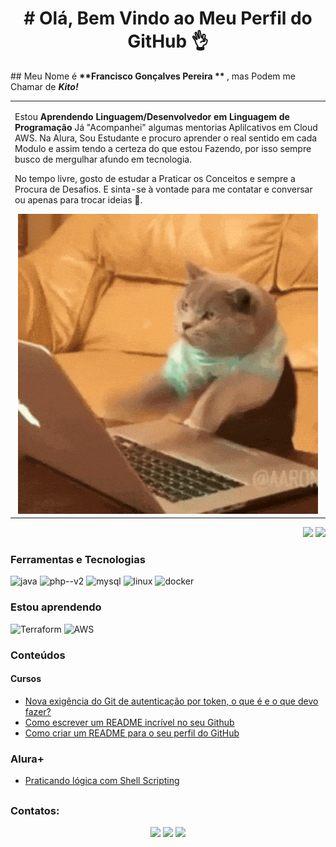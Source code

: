 <h1 align="center"># Olá, Bem Vindo ao Meu Perfil do GitHub 👌 </h1>
## Meu Nome é <b>**Francisco Gonçalves Pereira ** </b> , mas Podem me Chamar de <b><i> Kito!</i></b>

<p align="right">
<table width="100%">
<tr><td valign="top" width="50%">

Estou **Aprendendo Linguagem/Desenvolvedor em Linguagem de Programação** Já "Acompanhei" algumas mentorias Aplilcativos em Cloud AWS. Na Alura, Sou Estudante e procuro aprender o real sentido em cada Modulo e assim tendo a certeza do que estou Fazendo, por isso sempre busco de mergulhar afundo em tecnologia.

No tempo livre, gosto de estudar a Praticar os Conceitos e sempre a Procura de Desafios. E sinta-se à vontade para me contatar e conversar ou apenas para trocar ideias 🤟.
  
<div align="center"> 
  <img src="https://github.com/kito88/FranciscoGoncalvesPereira/blob/main/typing-cat-typing.gif" alt="Gif de um Gato Estudando computador"></div>

</td></tr>
</table>
</p>

<p align="right">
<img src="https://views.whatilearened.today/views/github/camilafernanda/views.svg"> <a href="https://github.com/kito88"><img src="https://img.shields.io/github/followers/camilafernanda?color=%234CC61E&label=GitHub%20Followers%20%3A"/></a>
</p>


### Ferramentas e Tecnologias

<img src="https://cdn.jsdelivr.net/gh/devicons/devicon@latest/icons/java/java-original-wordmark.svg" alt="java" width="40" height="40"/> <img width="64" height="64" src="https://img.icons8.com/nolan/64/php--v2.png" alt="php--v2"/> <img src="https://cdn.jsdelivr.net/gh/devicons/devicon@latest/icons/mysql/mysql-original-wordmark.svg" alt="mysql" width="40" height="40"/> <img src="https://cdn.jsdelivr.net/gh/devicons/devicon/icons/linux/linux-original.svg" alt="linux" width="40" height="40"/> <img src="https://cdn.jsdelivr.net/gh/devicons/devicon/icons/docker/docker-original.svg" alt="docker" width="40" height="40"/>


### Estou aprendendo

<img src="https://cdn.jsdelivr.net/gh/devicons/devicon/icons/terraform/terraform-original.svg" width="40" height="40" alt="Terraform"/> <img src="https://cdn.jsdelivr.net/gh/devicons/devicon@latest/icons/amazonwebservices/amazonwebservices-original-wordmark.svg" alt="AWS" width="40" height="40"/>
          
          

### Conteúdos

#### Cursos

- [Nova exigência do Git de autenticação por token, o que é e o que devo fazer?](https://www.alura.com.br/artigos/nova-exigencia-do-git-de-autenticacao-por-token-o-que-e-o-que-devo-fazer)
- [Como escrever um README incrível no seu Github](https://www.alura.com.br/artigos/escrever-bom-readme)
- [Como criar um README para o seu perfil do GitHub](https://www.alura.com.br/artigos/como-criar-um-readme-para-seu-perfil-github)

### Alura+

- [Praticando lógica com Shell Scripting](https://www.youtube.com/watch?v=0406LYz-ZDs&ab_channel=AluraCursosOnline)


##
### Contatos:
<div align="center"> 
  <a href="https://instagram.com/kito1188" target="_blank"><img src="https://img.shields.io/badge/-Instagram-%23E4405F?style=for-the-badge&logo=instagram&logoColor=white" target="_blank"></a> 
  <a href = "mailto:u1000d100pre@gmail.com"><img src="https://img.shields.io/badge/-Gmail-%23333?style=for-the-badge&logo=gmail&logoColor=white" target="_blank"></a>
  <a href="www.linkedin.com/in/francisco-gonçalves-cloud-aws-devops" target="_blank"><img src="https://img.shields.io/badge/-LinkedIn-%230077B5?style=for-the-badge&logo=linkedin&logoColor=white" target="_blank"></a> 
</div>
  
